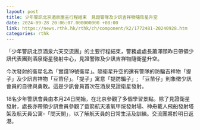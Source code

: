 ```yaml
---
layout: post
title: 少年警訊北京酒泉團主行程結束　見證警隊及少訊吉祥物隨衛星升空
date: 2024-09-28 20:06:07.000000000 +08:00
link: https://news.rthk.hk/rthk/ch/component/k2/1772481-20240928.htm
categories: rthk
---
```


「少年警訊北京酒泉六天交流團」的主要行程結束，警務處處長蕭澤頤昨日帶領少訊代表團到酒泉衛星發射中心，見證警隊及少訊吉祥物隨衛星升空。

今次發射的衛星名為「實踐19號衛星」。隨衛星升空的還有警隊的防騙吉祥物「提子」及少訊吉祥物「豆苗仔」。「提子」寓意「提防騙子」; 「豆苗仔」則象徵少訊會員的自律與勇敢。這是少訊會員首次在酒泉見證衛星發射。

18名少年警訊會員由本月24日開始，在北京參觀了多個學習景點。除了見證衛星發射，處長亦帶領少訊會員參觀了藍箭航天液氧甲烷發射場、神舟載人飛船發射塔架及航天員公寓-「問天閣」，以了解航天員的日常生活及訓練。交流團將於明日返港。
